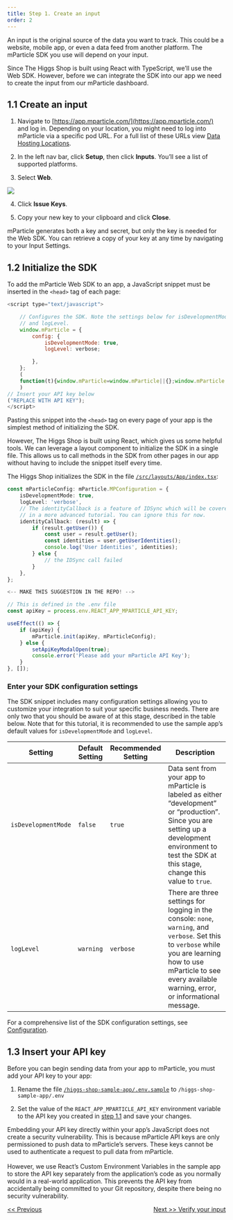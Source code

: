 ```yaml
---
title: Step 1. Create an input
order: 2
---
```


An input is the original source of the data you want to track. This could be a website, mobile app, or even a data feed from another platform. The mParticle SDK you use will depend on your input. 

Since The Higgs Shop is built using React with TypeScript, we’ll use the Web SDK. However, before we can integrate the SDK into our app we need to create the input from our mParticle dashboard.

## 1.1 Create an input

1. Navigate to [https://app.mparticle.com/](https://app.mparticle.com/) and log in. Depending on your location, you might need to log into mParticle via a specific pod URL. For a full list of these URLs view [Data Hosting Locations](https://docs.mparticle.com/developers/data-localization/#logging-into-mparticle).

2. In the left nav bar, click **Setup**, then click **Inputs**. You’ll see a list of supported platforms.

3. Select **Web**.

![](/images/web-e2e-screenshots/1-create-an-input/create-an-input-1.png)

4. Click **Issue Keys**.

5. Copy your new key to your clipboard and click **Close**.

<aside>
    mParticle generates both a key and secret, but only the key is needed for the Web SDK. You can retrieve a copy of your key at any time by navigating to your Input Settings. 
</aside>

## 1.2 Initialize the SDK

To add the mParticle Web SDK to an app, a JavaScript snippet must be inserted in the `<head>` tag of each page:

~~~javascript
<script type="text/javascript">

    // Configures the SDK. Note the settings below for isDevelopmentMode
    // and logLevel.
    window.mParticle = {
        config: {
            isDevelopmentMode: true,
            logLevel: verbose;

        },
    };
    (
    function(t){window.mParticle=window.mParticle||{};window.mParticle.EventType={Unknown:0,Navigation:1,Location:2,Search:3,Transaction:4,UserContent:5,UserPreference:6,Social:7,Other:8};window.mParticle.eCommerce={Cart:{}};window.mParticle.Identity={};window.mParticle.config=window.mParticle.config||{};window.mParticle.config.rq=[];window.mParticle.config.snippetVersion=2.3;window.mParticle.ready=function(t){window.mParticle.config.rq.push(t)};var e=["endSession","logError","logBaseEvent","logEvent","logForm","logLink","logPageView","setSessionAttribute","setAppName","setAppVersion","setOptOut","setPosition","startNewSession","startTrackingLocation","stopTrackingLocation"];var o=["setCurrencyCode","logCheckout"];var i=["identify","login","logout","modify"];e.forEach(function(t){window.mParticle[t]=n(t)});o.forEach(function(t){window.mParticle.eCommerce[t]=n(t,"eCommerce")});i.forEach(function(t){window.mParticle.Identity[t]=n(t,"Identity")});function n(e,o){return function(){if(o){e=o+"."+e}var t=Array.prototype.slice.call(arguments);t.unshift(e);window.mParticle.config.rq.push(t)}}var dpId,dpV,config=window.mParticle.config,env=config.isDevelopmentMode?1:0,dbUrl="?env="+env,dataPlan=window.mParticle.config.dataPlan;dataPlan&&(dpId=dataPlan.planId,dpV=dataPlan.planVersion,dpId&&(dpV&&(dpV<1||dpV>1e3)&&(dpV=null),dbUrl+="&plan_id="+dpId+(dpV?"&plan_version="+dpV:"")));var mp=document.createElement("script");mp.type="text/javascript";mp.async=true;mp.src=("https:"==document.location.protocol?"https://jssdkcdns":"http://jssdkcdn")+".mparticle.com/js/v2/"+t+"/mparticle.js" + dbUrl;var c=document.getElementsByTagName("script")[0];c.parentNode.insertBefore(mp,c)}
    )
// Insert your API key below
("REPLACE WITH API KEY");
</script>
~~~

Pasting this snippet into the `<head>` tag on every page of your app is the simplest method of initializing the SDK.

However, The Higgs Shop is built using React, which gives us some helpful tools. We can leverage a layout component to initialize the SDK in a single file. This allows us to call methods in the SDK from other pages in our app without having to include the snippet itself every time.

The Higgs Shop initializes the SDK in the file [`/src/layouts/App/index.tsx`](https://github.com/mParticle/mparticle-web-sample-apps/blob/main/core-sdk-samples/higgs-shop-sample-app/src/layouts/App/index.tsx):

~~~typescript
const mParticleConfig: mParticle.MPConfiguration = {
    isDevelopmentMode: true,
    logLevel: 'verbose',
    // The identityCallback is a feature of IDSync which will be covered
    // in a more advanced tutorial. You can ignore this for now.
    identityCallback: (result) => {
        if (result.getUser()) {
            const user = result.getUser();
            const identities = user.getUserIdentities();
            console.log('User Identities', identities);
        } else {
            // the IDSync call failed
        }
    },
};

<-- MAKE THIS SUGGESTION IN THE REPO! -->

// This is defined in the .env file
const apiKey = process.env.REACT_APP_MPARTICLE_API_KEY;

useEffect(() => {
    if (apiKey) {
        mParticle.init(apiKey, mParticleConfig);
    } else {
        setApiKeyModalOpen(true);
        console.error('Please add your mParticle API Key');
    }
}, []);
~~~

### Enter your SDK configuration settings

The SDK snippet includes many configuration settings allowing you to customize your integration to suit your specific business needs. There are only two that you should be aware of at this stage, described in the table below. Note that for this tutorial, it is recommended to use the sample app’s default values for `isDevelopmentMode` and `logLevel`.

| Setting | Default Setting | Recommended Setting | Description |
| --- | --- | --- | --- |
| `isDevelopmentMode` | `false` | `true` | Data sent from your app to mParticle is labeled as either “development” or “production”. Since you are setting up a development environment to test the SDK at this stage, change this value to `true`. |
| `logLevel` | `warning` | `verbose` | There are three settings for logging in the console: `none`, `warning`, and `verbose`. Set this to `verbose` while you are learning how to use mParticle to see every available warning, error, or informational message. |

For a comprehensive list of the SDK configuration settings, see [Configuration](/developers/sdk/web/configuration/).

## 1.3 Insert your API key

Before you can begin sending data from your app to mParticle, you must add your API key to your app:

1. Rename the file [`/higgs-shop-sample-app/.env.sample`](https://github.com/mParticle/mparticle-web-sample-apps/blob/main/core-sdk-samples/higgs-shop-sample-app/.env.sample) to `/higgs-shop-sample-app/.env`

2. Set the value of the `REACT_APP_MPARTICLE_API_KEY` environment variable to the API key you created in [step 1.1](/developers/quickstart/web/create-input/#11-create-an-input) and save your changes.

<aside>
    Embedding your API key directly within your app’s JavaScript does not create a security vulnerability. This is because mParticle API keys are only permissioned to push data to mParticle’s servers. These keys cannot be used to authenticate a request to pull data from mParticle.
    <br>
    <br>
    However, we use React’s Custom Environment Variables in the sample app to store the API key separately from the application’s code as you normally would in a real-world application. This prevents the API key from accidentally being committed to your Git repository, despite there being no security vulnerability.
</aside>

<a href="/developers/quickstart/web/overview/" style="position:relative; float:left"><< Previous</a>
<a href="/developers/quickstart/web/verify-input/" style="position:relative; float:right">Next >> Verify your input</a>